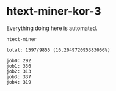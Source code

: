 # htext-miner-kor-3

Everything doing here is automated.

```
htext-miner

total: 1597/9855 (16.204972095383056%)

job0: 292
job1: 336
job2: 313
job3: 337
job4: 319
```